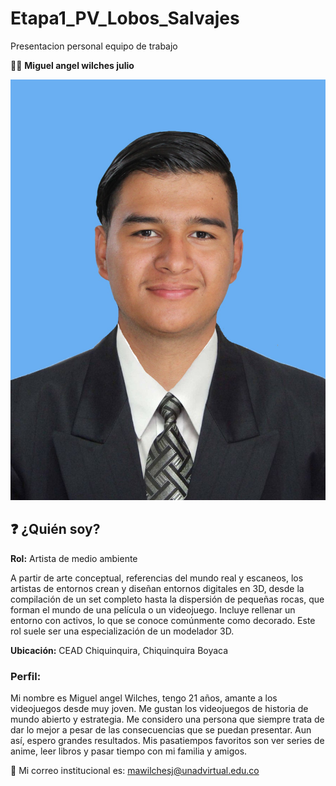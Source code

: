 # Etapa1_PV_Lobos_Salvajes

Presentacion personal equipo de trabajo

👨‍🎓 **Miguel angel wilches julio**

![Foto de miguel](./Imagen%20de%20WhatsApp%202024-09-17%20a%20las%2020.25.12_088d2e28.jpg)


## ❓ ¿Quién soy?

**Rol:** Artista de medio ambiente  

A partir de arte conceptual, referencias del mundo real y escaneos, los artistas de entornos crean y diseñan entornos digitales en 3D, desde la compilación de un set completo hasta la dispersión de pequeñas rocas, que forman el mundo de una película o un videojuego. Incluye rellenar un entorno con activos, lo que se conoce comúnmente como decorado. Este rol suele ser una especialización de un modelador 3D.

**Ubicación:** CEAD Chiquinquira, Chiquinquira Boyaca

### Perfil:

Mi nombre es Miguel angel Wilches, tengo 21 años, amante a los videojuegos desde muy joven. Me gustan los videojuegos de historia de mundo abierto y estrategia. Me considero una persona que siempre trata de dar lo mejor a pesar de las consecuencias que se puedan presentar. Aun así, espero grandes resultados. Mis pasatiempos favoritos son ver series de anime, leer libros y pasar tiempo con mi familia y amigos.

📧 Mi correo institucional es: [mawilchesj@unadvirtual.edu.co](mailto:mawilchesj@unadvirtual.edu.co)

 


